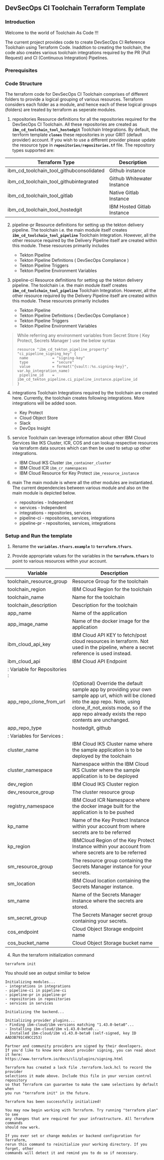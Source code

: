 
## DevSecOps CI Toolchain Terraform Template

### Introduction

Welcome to the world of Toolchain As Code !!! 

The current project provides code to create DevSecOps CI Reference Toolchain using Terraform Code. Inaddtion to creating the toolchain, the code also creates various toolchain integrations required by the PR (Pull Request) and CI (Continuous Integration) Pipelines.

### Prerequisites

### Code Structure

The terraform code for DevSecOps CI Toolchain comprises of different folders to provide a logical grouping of various resources. 
Terraform considers each folder as a module, and hence each of these logical groups (folders) are treated by terraform as seperate modules.

 1. repositories
Resource definitions for all the repositories required for the DevSecOps CI Toolchain. All these repositories are created as **`ibm_cd_toolchain_tool_hostedgit`** Toolchain Integrations. By default, the terrform template **`clones`** these repositories in your GRIT (default provider) account. If you wish to use a different provider please update the resource type in **`repositories/repositories.tf`** file. The repository types supported are:

| Terraform Type      									| Description | 
| ---           										| ----        | 
| ibm_cd_toolchain_tool_githubconsolidated            	| Github instance			     	|
| ibm_cd_toolchain_tool_githubintegrated            	| Github Whitewater Instance     	|
| ibm_cd_toolchain_tool_gitlab            				| Native Gitlab Instance     		|
| ibm_cd_toolchain_tool_hostedgit            			| IBM Hosted Gitlab Instance	    |

2. pipeline-pr
Resource definitions for setting up the tekton delivery pipeline. The toolchain i.e. the main module itself creates **`ibm_cd_toolchain_tool_pipeline`** Toolchain Integration. However, all the other resource required by the Delivery Pipeline itself are created within this module. These resources primarily includes
	 - Tekton Pipeline 
	 - Tekton Pipeline Definitions ( DevSecOps Compliance )
	 - Tekton Pipeline Triggers
     - Tekton Pipeline Environment Variables
 
3. pipeline-ci 
Resource definitions for setting up the tekton delivery pipeline. The toolchain i.e. the main module itself creates **`ibm_cd_toolchain_tool_pipeline`** Toolchain Integration. However, all the other resource required by the Delivery Pipeline itself are created within this module. These resources primarily includes
	 - Tekton Pipeline 
	 - Tekton Pipeline Definitions ( DevSecOps Compliance )
	 - Tekton Pipeline Triggers
     - Tekton Pipeline Environment Variables

> While referring any environment variables from Secret Store ( Key Protect, Secrets Manager ) use the below syntax
> ```
> resource "ibm_cd_tekton_pipeline_property" "ci_pipeline_signing_key" {
>  name           = "signing-key"
>  type           = "secure"
>  value          = format("{vault::%s.signing-key}", var.kp_integration_name)
>  pipeline_id    = ibm_cd_tekton_pipeline.ci_pipeline_instance.pipeline_id
> }
>```

4. integrations
Toolchain Integrations required by the toolchain are created here. Currently, the toolchain creates following integrations. More integrations will be added soon.
	 - Key Protect 
	 - Cloud Object Store 
	 - Slack 
	 - DevOps Insight 

5. service
Toolchain can leverage information about other IBM Cloud Services like IKS Cluster, ICR, COS and can lookup respective resources via terraform data sources which can then be used to setup up other integrations.
	 - IBM Cloud IKS Cluster `ibm_container_cluster` 
	 - IBM Cloud ICR `ibm_cr_namespaces` 
	 - IBM Cloud Resource for Key Protect `ibm_resource_instance`

6. main
The main module is where all the other modules are instantiated. The current dependencies between various module and also on the main module is depicted below.

	 - repositories - Independent
	 - services - Independent
	 - integrations - repositories, services
	 - pipeline-ci - repositories, services, integrations
	 - pipeline-pr - repositories, services, integrations

### Setup and Run the template

1. Rename the **`variables.tfvars.example`** to **`terraform.tfvars`**.

3. Provide appropriate values for the variables in the **`terraform.tfvars`** to point to various resources within your account.

| Variable      | Description | 
| ---           | ----        | 
| toolchain_resource_group  | Resource Group for the toolchain     |
| toolchain_region          | IBM Cloud Region for the toolchain |
| toolchain_name            | Name for the toolchain      |
| toolchain_description     | Description for the toolchain |
| app_name                  | Name of the application       |
| app_image_name            | Name of the docker image for the application     |
| ibm_cloud_api_key         | IBM Cloud API KEY to fetch/post cloud resources in terraform. Not used in the pipeline, where a secret reference is used instead. |
| ibm_cloud_api             | IBM Cloud API Endpoint     |
|: Variable for Repositories : |
| app_repo_clone_from_url   | (Optional) Override the default sample app by providing your own sample app url, which will be cloned into the app repo. Note, using clone_if_not_exists mode, so if the app repo already exists the repo contents are unchanged. |
| app_repo_type             | hostedgit, github     |
|:    Variables for Services    :|
| cluster_name              | IBM Cloud IKS Cluster name where the sample application is to be deployed by the toolchain    |
| cluster_namespace         | Namespace within the IBM Cloud IKS Cluster where the sample application is to be deployed  |
| dev_region                | IBM Cloud IKS Cluster region |
| dev_resource_group        | The cluster resource group |
| registry_namespace        | IBM Cloud ICR Namespace where the docker image built for the application is to be pushed |
| kp_name                   | Name of the Key Protect Instance within your account from where secrets are to be referred  |
| kp_region                 | IBMCloud Region of the Key Protect Instance within your account from where secrets are to be referred  |
| sm_resource_group         | The resource group containing the Secrets Manager instance for your secrets. |
| sm_location               | IBM Cloud location containing the Secrets Manager instance. |
| sm_name                   | Name of the Secrets Manager instance where the secrets are stored. |
| sm_secret_group           | The Secrets Manager secret group containing your secrets. |
| cos_endpoint              | Cloud Object Storage endpoint name |
| cos_bucket_name           | Cloud Object Storage bucket name |

4. Run the terraform initialization command
```
terraform init
```
You should see an output similiar to below
```
Initializing modules...
- integrations in integrations
- pipeline-ci in pipeline-ci
- pipeline-pr in pipeline-pr
- repositories in repositories
- services in services

Initializing the backend...

Initializing provider plugins...
- Finding ibm-cloud/ibm versions matching "1.43.0-beta0"...
- Installing ibm-cloud/ibm v1.43.0-beta0...
- Installed ibm-cloud/ibm v1.43.0-beta0 (self-signed, key ID AAD3B791C49CC253)

Partner and community providers are signed by their developers.
If you'd like to know more about provider signing, you can read about it here:
https://www.terraform.io/docs/cli/plugins/signing.html

Terraform has created a lock file .terraform.lock.hcl to record the provider
selections it made above. Include this file in your version control repository
so that Terraform can guarantee to make the same selections by default when
you run "terraform init" in the future.

Terraform has been successfully initialized!

You may now begin working with Terraform. Try running "terraform plan" to see
any changes that are required for your infrastructure. All Terraform commands
should now work.

If you ever set or change modules or backend configuration for Terraform,
rerun this command to reinitialize your working directory. If you forget, other
commands will detect it and remind you to do so if necessary.
```
